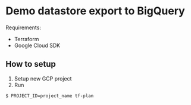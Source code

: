 # Demo datastore export to BigQuery

Requirements:
 - Terraform
 - Google Cloud SDK

## How to setup

1. Setup new GCP project
2. Run 
```sh
$ PROJECT_ID=project_name tf-plan
``` 
